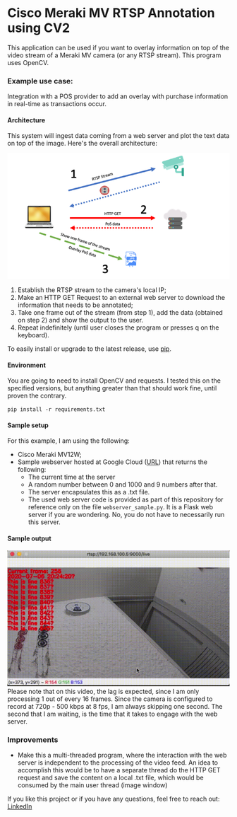 # Cisco Meraki MV RTSP Annotation using CV2
This application can be used if you want to overlay information on top of the video stream of a Meraki MV camera (or any RTSP stream). This program uses OpenCV.

### Example use case:
Integration with a POS provider to add an overlay with purchase information in real-time as transactions occur. 

#### Architecture
This system will ingest data coming from a web server and plot the text data on top of the image. Here's the overall architecture:

![Architecture](images/architecture.png)

1) Establish the RTSP stream to the camera's local IP;
2) Make an HTTP GET Request to an external web server to download the information that needs to be annotated;
3) Take one frame out of the stream (from step 1), add the data (obtained on step 2) and show the output to the user.
4) Repeat indefinitely (until user closes the program or presses q on the keyboard).


To easily install or upgrade to the latest release, use [pip](http://www.pip-installer.org/).

#### Environment
You are going to need to install OpenCV and requests. I tested this on the specified versions, but anything greater than that should work fine, until proven the contrary.
  
```shell
pip install -r requirements.txt
```

#### Sample setup
For this example, I am using the following:
- Cisco Meraki MV12W;
- Sample webserver hosted at Google Cloud ([URL](https://us-central1-ise-mailer-analyzer-206320.cloudfunctions.net/cashier)) that returns the following:
    - The current time at the server
    - A random number between 0 and 1000 and 9 numbers after that.
    - The server encapsulates this as a .txt file.
    - The used web server code is provided as part of this repository for reference only on the file `webserver_sample.py`. It is a Flask web server if you are wondering. No, you do not have to necessarily run this server. 

#### Sample output 
![Sample output](images/video.gif)
Please note that on this video, the lag is expected, since I am only processing 1 out of every 16 frames. Since the camera is configured to record at 720p - 500 kbps at 8 fps, I am always skipping one second. The second that I am waiting, is the time that it takes to engage with the web server.

### Improvements
- Make this a multi-threaded program, where the interaction with the web server is independent to the processing of the video feed. An idea to accomplish this would be to have a separate thread do the HTTP GET request and save the content on a local .txt file, which would be consumed by the main user thread (image window)

If you like this project or if you have any questions, feel free to reach out:
[LinkedIn](http://linkedin.com/in/rafaelloureirodecarvalho/?locale=en_US)